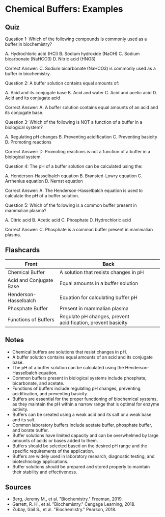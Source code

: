  Chemical Buffers: Examples
=========================

Quiz
----

Question 1: Which of the following compounds is commonly used as a buffer in biochemistry?

A. Hydrochloric acid (HCl)
B. Sodium hydroxide (NaOH)
C. Sodium bicarbonate (NaHCO3)
D. Nitric acid (HNO3)

Correct Answer: C. Sodium bicarbonate (NaHCO3) is commonly used as a buffer in biochemistry.

Question 2: A buffer solution contains equal amounts of:

A. Acid and its conjugate base
B. Acid and water
C. Acid and acetic acid
D. Acid and its conjugate acid

Correct Answer: A. A buffer solution contains equal amounts of an acid and its conjugate base.

Question 3: Which of the following is NOT a function of a buffer in a biological system?

A. Regulating pH changes
B. Preventing acidification
C. Preventing basicity
D. Promoting reactions

Correct Answer: D. Promoting reactions is not a function of a buffer in a biological system.

Question 4: The pH of a buffer solution can be calculated using the:

A. Henderson-Hasselbalch equation
B. Brønsted-Lowry equation
C. Arrhenius equation
D. Nernst equation

Correct Answer: A. The Henderson-Hasselbalch equation is used to calculate the pH of a buffer solution.

Question 5: Which of the following is a common buffer present in mammalian plasma?

A. Citric acid
B. Acetic acid
C. Phosphate
D. Hydrochloric acid

Correct Answer: C. Phosphate is a common buffer present in mammalian plasma.

Flashcards
---------

| Front                  | Back                                 |
|------------------------|--------------------------------------|
| Chemical Buffer        | A solution that resists changes in pH |
| Acid and Conjugate Base | Equal amounts in a buffer solution   |
| Henderson-Hasselbalch  | Equation for calculating buffer pH   |
| Phosphate Buffer       | Present in mammalian plasma          |
| Functions of Buffers    | Regulate pH changes, prevent acidification, prevent basicity |

Notes
-----

* Chemical buffers are solutions that resist changes in pH.
* A buffer solution contains equal amounts of an acid and its conjugate base.
* The pH of a buffer solution can be calculated using the Henderson-Hasselbalch equation.
* Common buffers present in biological systems include phosphate, bicarbonate, and acetate.
* Functions of buffers include regulating pH changes, preventing acidification, and preventing basicity.
* Buffers are essential for the proper functioning of biochemical systems, as they maintain the pH within a narrow range that is optimal for enzyme activity.
* Buffers can be created using a weak acid and its salt or a weak base and its salt.
* Common laboratory buffers include acetate buffer, phosphate buffer, and borate buffer.
* Buffer solutions have limited capacity and can be overwhelmed by large amounts of acids or bases added to them.
* Buffers should be selected based on the desired pH range and the specific requirements of the application.
* Buffers are widely used in laboratory research, diagnostic testing, and biotechnology applications.
* Buffer solutions should be prepared and stored properly to maintain their stability and effectiveness.

Sources
-------

* Berg, Jeremy M., et al. "Biochemistry." Freeman, 2019.
* Garrett, R. H., et al. "Biochemistry." Cengage Learning, 2018.
* Zubay, Gail S., et al. "Biochemistry." Pearson, 2018.